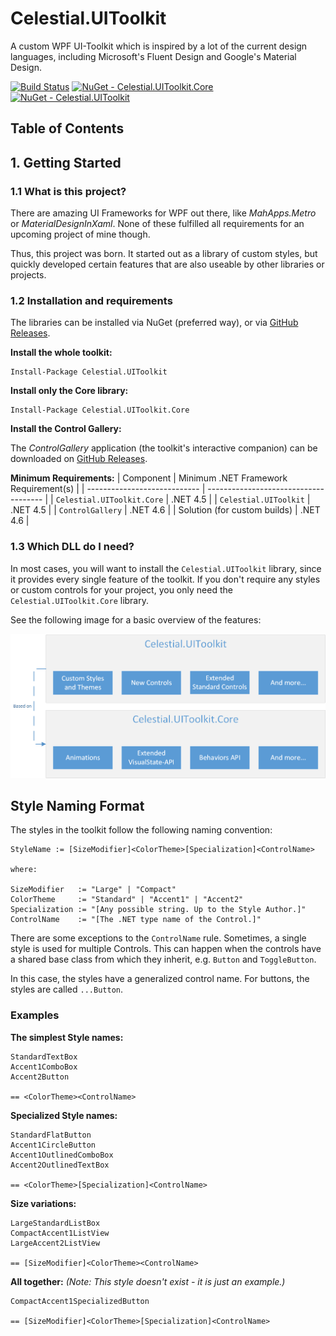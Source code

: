# Celestial.UIToolkit
A custom WPF UI-Toolkit which is inspired by a lot of the current design languages, including Microsoft's Fluent Design and Google's Material Design.

[![Build Status](https://dev.azure.com/ManuelRoemer/Celestial%20UIToolkit/_apis/build/status/Celestial.UIToolkit)](https://dev.azure.com/ManuelRoemer/Celestial%20UIToolkit/_build/latest?definitionId=2)
[![NuGet - Celestial.UIToolkit.Core](https://img.shields.io/nuget/v/Celestial.UIToolkit.Core.svg?label=Celestial.UIToolkit.Core)](https://www.nuget.org/packages/Celestial.UIToolkit.Core/)
[![NuGet - Celestial.UIToolkit](https://img.shields.io/nuget/v/Celestial.UIToolkit.svg?label=Celestial.UIToolkit)](https://www.nuget.org/packages/Celestial.UIToolkit/)


## Table of Contents



## 1. Getting Started
### 1.1 What is this project?
There are amazing UI Frameworks for WPF out there, like *MahApps.Metro* or *MaterialDesignInXaml*.
None of these fulfilled all requirements for an upcoming project of mine though.

Thus, this project was born. It started out as a library of custom styles, but quickly
developed certain features that are also useable by other libraries or projects.

### 1.2 Installation and requirements
The libraries can be installed via NuGet (preferred way), or via
[GitHub Releases](https://github.com/manuelroemer/Celestial.UIToolkit/releases/latest).

**Install the whole toolkit:**
```
Install-Package Celestial.UIToolkit
```

**Install only the Core library:**
```
Install-Package Celestial.UIToolkit.Core
```

**Install the Control Gallery:**

The *ControlGallery* application (the toolkit's interactive companion) can be downloaded on 
[GitHub Releases](https://github.com/manuelroemer/Celestial.UIToolkit/releases/latest).

**Minimum Requirements:**
| Component                    | Minimum .NET Framework Requirement(s) |
| ---------------------------- | ------------------------------------- |
| `Celestial.UIToolkit.Core`   | .NET 4.5                              |
| `Celestial.UIToolkit`        | .NET 4.5                              |
| `ControlGallery`             | .NET 4.6                              |
| Solution (for custom builds) | .NET 4.6                              |

### 1.3 Which DLL do I need?
In most cases, you will want to install the `Celestial.UIToolkit` library, since it provides every single feature of the toolkit. 
If you don't require any styles or custom controls for your project, you only need the `Celestial.UIToolkit.Core` library.

See the following image for a basic overview of the features:

![DLL Overview](./.github/Images/DllArchitecture.png)


## Style Naming Format
The styles in the toolkit follow the following naming convention:

```
StyleName := [SizeModifier]<ColorTheme>[Specialization]<ControlName>

where:

SizeModifier   := "Large" | "Compact"
ColorTheme     := "Standard" | "Accent1" | "Accent2"
Specialization := "[Any possible string. Up to the Style Author.]"
ControlName    := "[The .NET type name of the Control.]"
```

There are some exceptions to the `ControlName` rule.
Sometimes, a single style is used for multiple Controls.
This can happen when the controls have a shared base class from which they inherit, 
e.g. `Button` and `ToggleButton`.

In this case, the styles have a generalized control name.
For buttons, the styles are called `...Button`.


### Examples

**The simplest Style names:**

```
StandardTextBox
Accent1ComboBox
Accent2Button

== <ColorTheme><ControlName>
```


**Specialized Style names:**

```
StandardFlatButton
Accent1CircleButton
Accent1OutlinedComboBox
Accent2OutlinedTextBox

== <ColorTheme>[Specialization]<ControlName>
```


**Size variations:**

```
LargeStandardListBox
CompactAccent1ListView
LargeAccent2ListView

== [SizeModifier]<ColorTheme><ControlName>
```


**All together:**
*(Note: This style doesn't exist - it is just an example.)*

```
CompactAccent1SpecializedButton

== [SizeModifier]<ColorTheme>[Specialization]<ControlName>
```
